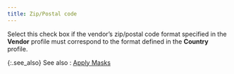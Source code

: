 ```yaml
---
title: Zip/Postal code
---
```



Select this check box if the vendor’s zip/postal code format specified  in the **Vendor** profile must correspond  to the format defined in the **Country**  profile.


{:.see_also}
See also
: [Apply  Masks](JavaScript:RelatedTopics1.Click())
